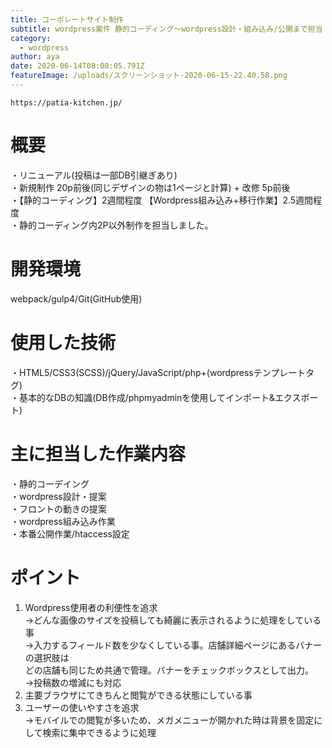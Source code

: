 ```yaml
---
title: コーポレートサイト制作
subtitle: wordpress案件 静的コーディング〜wordpress設計・組み込み/公開まで担当
category:
  - wordpress
author: aya
date: 2020-06-14T08:08:05.791Z
featureImage: /uploads/スクリーンショット-2020-06-15-22.40.58.png
---
```

`https://patia-kitchen.jp/`

# 概要

・リニューアル(投稿は一部DB引継ぎあり)   
・新規制作 20p前後(同じデザインの物は1ページと計算) + 改修 5p前後  
・【静的コーディング】2週間程度 【Wordpress組み込み+移行作業】2.5週間程度  
・静的コーディング内2P以外制作を担当しました。

# 開発環境
webpack/gulp4/Git(GitHub使用)

# 使用した技術

・HTML5/CSS3(SCSS)/jQuery/JavaScript/php+(wordpressテンプレートタグ)\
・基本的なDBの知識(DB作成/phpmyadminを使用してインポート&エクスポート)  

# 主に担当した作業内容

・静的コーデイング\
・wordpress設計・提案\
・フロントの動きの提案  
・wordpress組み込み作業\
・本番公開作業/htaccess設定

# ポイント

1. Wordpress使用者の利便性を追求\
   →どんな画像のサイズを投稿しても綺麗に表示されるように処理をしている事\
   →入力するフィールド数を少なくしている事。店舗詳細ページにあるバナーの選択肢は\
   どの店舗も同じため共通で管理。バナーをチェックボックスとして出力。\
   →投稿数の増減にも対応
2. 主要ブラウザにてきちんと閲覧ができる状態にしている事
3. ユーザーの使いやすさを追求\
   →モバイルでの閲覧が多いため、メガメニューが開かれた時は背景を固定にして検索に集中できるように処理
